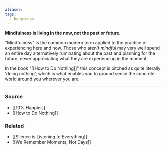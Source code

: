 ```yaml
---
aliases: 
tags:
  - happiness
---
```

**Mindfulness is living in the now, not the past or future.**

"Mindfulness" is the common modern term applied to the practice of experiencing here and now. Those who aren't *mindful* may very well spend an entire day alternatively ruminating about the past and planning for the future, never appreciating what they are experiencing in the moment. 

In the book "[[How to Do Nothing]]" this concept is pitched as quite literally 'doing nothing', which is what enables you to ground sense the concrete world around you wherever you are.

---

### Source
- [[10% Happier]]
- [[How to Do Nothing]]

### Related
- [[Silence is Listening to Everything]] 
- [[We Remember Moments, Not Days]]